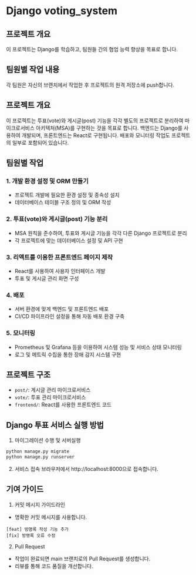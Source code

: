 # Django voting_system

## 프로젝트 개요
이 프로젝트는 Django를 학습하고, 팀원들 간의 협업 능력 향상을 목표로 합니다.

## 팀원별 작업 내용
각 팀원은 자신의 브랜치에서 작업한 후 프로젝트의 원격 저장소에 push합니다. 

## 프로젝트 개요
이 프로젝트는 투표(vote)와 게시글(post) 기능을 각각 별도의 프로젝트로 분리하여 마이크로서비스 아키텍처(MSA)를 구현하는 것을 목표로 합니다. 
백엔드는 Django를 사용하여 개발되며, 프론트엔드는 React로 구현됩니다. 배포와 모니터링 작업도 프로젝트의 일부로 포함되어 있습니다.

## 팀원별 작업

### 1. **개발 환경 설정 및 ORM 만들기**
   - 프로젝트 개발에 필요한 환경 설정 및 종속성 설치
   - 데이터베이스 테이블 구조 정의 및 ORM 작성

### 2. **투표(vote)와 게시글(post) 기능 분리**
   - MSA 원칙을 준수하여, 투표와 게시글 기능을 각각 다른 Django 프로젝트로 분리
   - 각 프로젝트에 맞는 데이터베이스 설정 및 API 구현

### 3. **리액트를 이용한 프론트엔드 페이지 제작**
   - React를 사용하여 사용자 인터페이스 개발
   - 투표 및 게시글 관리 화면 구성

### 4. **배포**
   - 서버 환경에 맞게 백엔드 및 프론트엔드 배포
   - CI/CD 파이프라인 설정을 통해 자동 배포 환경 구축

### 5. **모니터링**
   - Prometheus 및 Grafana 등을 이용하여 시스템 성능 및 서비스 상태 모니터링
   - 로그 및 메트릭 수집을 통한 장애 감지 시스템 구현

## 프로젝트 구조
- `post/`: 게시글 관리 마이크로서비스
- `vote/`: 투표 관리 마이크로서비스
- `frontend/`: React를 사용한 프론트엔드 코드



## Django 투표 서비스 실행 방법
1. 마이그레이션 수행 및 서버실행
```bash
python manage.py migrate
python manage.py runserver
```
2. 서비스 접속
브라우저에서 http://localhost:8000으로 접속합니다.



## 기여 가이드
1. 커밋 메시지 가이드라인
- 명확한 커밋 메시지를 사용합니다.
```plaintext
[feat] 방명록 작성 기능 추가
[fix] 방명록 오류 수정
```
2. Pull Request
- 작업이 완료되면 main 브랜치로의 Pull Request를 생성합니다.
- 리뷰를 통해 코드 품질을 개선합니다.

